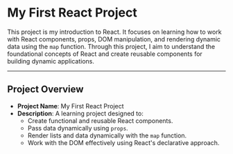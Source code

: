 # **My First React Project**

This project is my introduction to React. It focuses on learning how to work with React components, props, DOM manipulation, and rendering dynamic data using the `map` function. Through this project, I aim to understand the foundational concepts of React and create reusable components for building dynamic applications.

---

## **Project Overview**

- **Project Name**: My First React Project
- **Description**: A learning project designed to:
  - Create functional and reusable React components.
  - Pass data dynamically using `props`.
  - Render lists and data dynamically with the `map` function.
  - Work with the DOM effectively using React's declarative approach.
